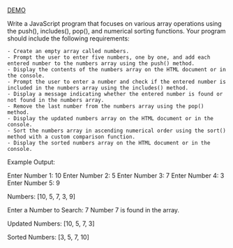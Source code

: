 [DEMO](https://users.metropolia.fi/~nikomeh/WebSoftwareDevelopment/WEEK_1/JavaScript/Recap2/Assignment_2/)

Write a JavaScript program that focuses on various array operations using the push(), includes(), pop(), and numerical sorting functions. Your program should include the following requirements:

    - Create an empty array called numbers.
    - Prompt the user to enter five numbers, one by one, and add each entered number to the numbers array using the push() method.
    - Display the contents of the numbers array on the HTML document or in the console.
    - Prompt the user to enter a number and check if the entered number is included in the numbers array using the includes() method.
    - Display a message indicating whether the entered number is found or not found in the numbers array.
    - Remove the last number from the numbers array using the pop() method.
    - Display the updated numbers array on the HTML document or in the console.
    - Sort the numbers array in ascending numerical order using the sort() method with a custom comparison function.
    - Display the sorted numbers array on the HTML document or in the console.


Example Output:

Enter Number 1: 10
Enter Number 2: 5
Enter Number 3: 7
Enter Number 4: 3
Enter Number 5: 9

Numbers: [10, 5, 7, 3, 9]

Enter a Number to Search: 7
Number 7 is found in the array.

Updated Numbers: [10, 5, 7, 3]

Sorted Numbers: [3, 5, 7, 10]
